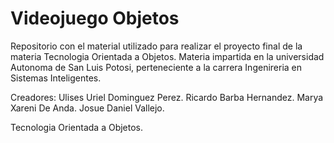 # Videojuego Objetos

Repositorio con el material utilizado para realizar el proyecto final de la materia Tecnologia Orientada a Objetos.
Materia impartida en la universidad Autonoma de San Luis Potosi, perteneciente a la carrera Ingenireria en Sistemas Inteligentes.

Creadores: 
Ulises Uriel Dominguez Perez.
Ricardo Barba Hernandez.
Marya Xareni De Anda.
Josue Daniel Vallejo.

Tecnologia Orientada a Objetos.
